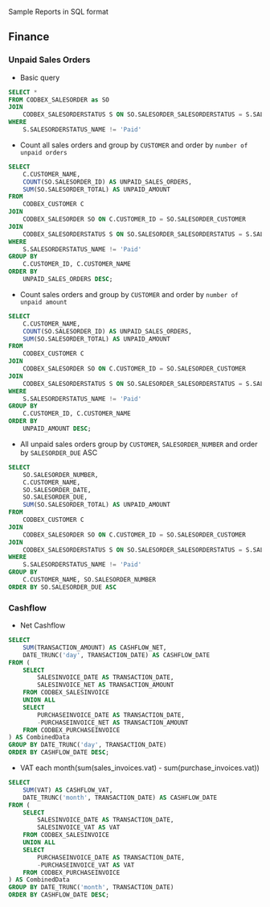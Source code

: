 Sample Reports in SQL format

## Finance

### Unpaid Sales Orders

- Basic query

```sql
SELECT *
FROM CODBEX_SALESORDER as SO
JOIN
    CODBEX_SALESORDERSTATUS S ON SO.SALESORDER_SALESORDERSTATUS = S.SALESORDERSTATUS_ID
WHERE 
    S.SALESORDERSTATUS_NAME != 'Paid'
```

- Count all sales orders and group by `CUSTOMER` and order by `number of unpaid orders`

```sql
SELECT
    C.CUSTOMER_NAME,
    COUNT(SO.SALESORDER_ID) AS UNPAID_SALES_ORDERS,
    SUM(SO.SALESORDER_TOTAL) AS UNPAID_AMOUNT
FROM 
    CODBEX_CUSTOMER C
JOIN 
    CODBEX_SALESORDER SO ON C.CUSTOMER_ID = SO.SALESORDER_CUSTOMER
JOIN 
    CODBEX_SALESORDERSTATUS S ON SO.SALESORDER_SALESORDERSTATUS = S.SALESORDERSTATUS_ID
WHERE 
    S.SALESORDERSTATUS_NAME != 'Paid'
GROUP BY 
    C.CUSTOMER_ID, C.CUSTOMER_NAME
ORDER BY 
    UNPAID_SALES_ORDERS DESC;
```

- Count sales orders and group by `CUSTOMER` and order by `number of unpaid amount`

```sql
SELECT
    C.CUSTOMER_NAME,
    COUNT(SO.SALESORDER_ID) AS UNPAID_SALES_ORDERS,
    SUM(SO.SALESORDER_TOTAL) AS UNPAID_AMOUNT
FROM 
    CODBEX_CUSTOMER C
JOIN 
    CODBEX_SALESORDER SO ON C.CUSTOMER_ID = SO.SALESORDER_CUSTOMER
JOIN 
    CODBEX_SALESORDERSTATUS S ON SO.SALESORDER_SALESORDERSTATUS = S.SALESORDERSTATUS_ID
WHERE 
    S.SALESORDERSTATUS_NAME != 'Paid'
GROUP BY 
    C.CUSTOMER_ID, C.CUSTOMER_NAME
ORDER BY 
    UNPAID_AMOUNT DESC;
```

- All unpaid sales orders group by `CUSTOMER`, `SALESORDER_NUMBER` and order by `SALESORDER_DUE` ASC 

```sql
SELECT
    SO.SALESORDER_NUMBER,
    C.CUSTOMER_NAME,
    SO.SALESORDER_DATE,
    SO.SALESORDER_DUE,
    SUM(SO.SALESORDER_TOTAL) AS UNPAID_AMOUNT
FROM 
    CODBEX_CUSTOMER C
JOIN 
    CODBEX_SALESORDER SO ON C.CUSTOMER_ID = SO.SALESORDER_CUSTOMER
JOIN 
    CODBEX_SALESORDERSTATUS S ON SO.SALESORDER_SALESORDERSTATUS = S.SALESORDERSTATUS_ID
WHERE 
    S.SALESORDERSTATUS_NAME != 'Paid'
GROUP BY 
    C.CUSTOMER_NAME, SO.SALESORDER_NUMBER
ORDER BY SO.SALESORDER_DUE ASC
```

### Cashflow

- Net Cashflow
```sql
SELECT 
    SUM(TRANSACTION_AMOUNT) AS CASHFLOW_NET,
    DATE_TRUNC('day', TRANSACTION_DATE) AS CASHFLOW_DATE
FROM (
    SELECT 
        SALESINVOICE_DATE AS TRANSACTION_DATE,
        SALESINVOICE_NET AS TRANSACTION_AMOUNT
    FROM CODBEX_SALESINVOICE
    UNION ALL
    SELECT 
        PURCHASEINVOICE_DATE AS TRANSACTION_DATE,
        -PURCHASEINVOICE_NET AS TRANSACTION_AMOUNT
    FROM CODBEX_PURCHASEINVOICE
) AS CombinedData
GROUP BY DATE_TRUNC('day', TRANSACTION_DATE)
ORDER BY CASHFLOW_DATE DESC;
```

- VAT each month(sum(sales_invoices.vat) - sum(purchase_invoices.vat))

```sql
SELECT 
    SUM(VAT) AS CASHFLOW_VAT,
    DATE_TRUNC('month', TRANSACTION_DATE) AS CASHFLOW_DATE
FROM (
    SELECT 
        SALESINVOICE_DATE AS TRANSACTION_DATE,
        SALESINVOICE_VAT AS VAT
    FROM CODBEX_SALESINVOICE
    UNION ALL
    SELECT 
        PURCHASEINVOICE_DATE AS TRANSACTION_DATE,
        -PURCHASEINVOICE_VAT AS VAT
    FROM CODBEX_PURCHASEINVOICE
) AS CombinedData
GROUP BY DATE_TRUNC('month', TRANSACTION_DATE)
ORDER BY CASHFLOW_DATE DESC;
```